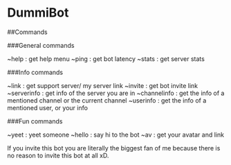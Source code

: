 # DummiBot
##Commands

###General commands

~help : get help menu
~ping : get bot latency
~stats : get server stats

###Info commands

~link : get support server/ my server link
~invite : get bot invite link
~serverinfo : get info of the server you are in
~channelinfo : get the info of a mentioned channel or the current channel
~userinfo : get the info of a mentioned user, or your info

###Fun commands

~yeet : yeet someone
~hello : say hi to the bot
~av : get your avatar and link

If you invite this bot you are literally the biggest fan of me because there is no reason to invite this bot at all xD.
